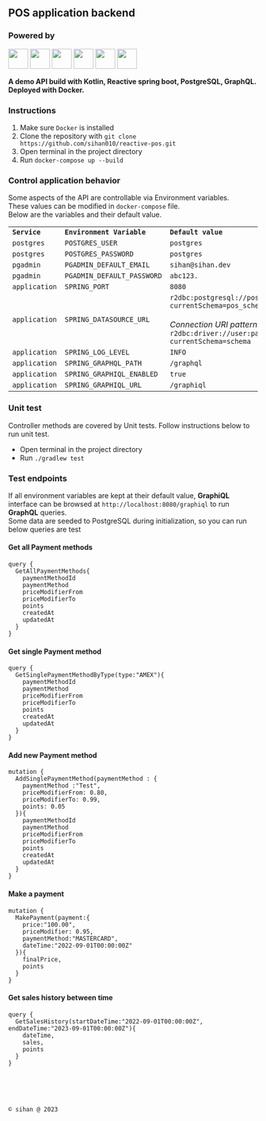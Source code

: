 ## POS application backend
### Powered by
<p float="left">
    <img src="https://upload.wikimedia.org/wikipedia/commons/7/74/Kotlin_Icon.png" height="40px"/> 
    <img src="https://logodix.com/logo/1614292.png" height="40px"/>
    <img src="https://avatars.githubusercontent.com/u/4201559?s=280&v=4" height="40px"/>
    <img src="https://wiki.postgresql.org/images/9/9a/PostgreSQL_logo.3colors.540x557.png" height="40px"/>
    <img src="https://upload.wikimedia.org/wikipedia/commons/thumb/1/17/GraphQL_Logo.svg/1024px-GraphQL_Logo.svg.png" height="40px"/>
    <img src="https://upload.wikimedia.org/wikipedia/commons/7/79/Docker_%28container_engine%29_logo.png" height="40px"/>
</p>

<b>A demo API build with Kotlin, Reactive spring boot, PostgreSQL, GraphQL. Deployed with Docker.</b>

### Instructions

1. Make sure ```Docker``` is installed </br>
2. Clone the repository with ```git clone https://github.com/sihan010/reactive-pos.git``` </br>
3. Open terminal in the project directory </br>
4. Run ```docker-compose up --build```

### Control application behavior

Some aspects of the API are controllable via Environment variables.</br>
These values can be modified in ```docker-compose``` file.</br>
Below are the variables and their default value.

<table>
    <tr>
        <td><code><b>Service</b></code></td>
        <td><code><b>Environment Variable</b></code></td>
        <td><code><b>Default value</b></code></td>
    </tr>
    <tr>
        <td><code>postgres</code></td>
        <td><code>POSTGRES_USER</code></td>
        <td><code>postgres</code></td>
    </tr>
    <tr>
        <td><code>postgres</code></td>
        <td><code>POSTGRES_PASSWORD</code></td>
        <td><code>postgres</code></td>
    </tr>
    <tr>
        <td><code>pgadmin</code></td>
        <td><code>PGADMIN_DEFAULT_EMAIL</code></td>
        <td><code>sihan@sihan.dev</code></td>
    </tr>
    <tr>
        <td><code>pgadmin</code></td>
        <td><code>PGADMIN_DEFAULT_PASSWORD</code></td>
        <td><code>abc123.</code></td>
    </tr>
    <tr>
        <td><code>application</code></td>
        <td><code>SPRING_PORT</code></td>
        <td><code>8080</code></td>
    </tr>
    <tr>
        <td><code>application</code></td>
        <td><code>SPRING_DATASOURCE_URL</code></td>
        <td><code>r2dbc:postgresql://postgres:postgres@postgres:5432/postgres?currentSchema=pos_schema</code>
            <br/>
            <br/>
            <i>Connection URI pattern</i>: <code>r2dbc:driver://user:pass@host:port/db_name?currentSchema=schema</code> 
        </td>
    </tr>
    <tr>
        <td><code>application</code></td>
        <td><code>SPRING_LOG_LEVEL</code></td>
        <td><code>INFO</code></td>
    </tr>
    <tr>
        <td><code>application</code></td>
        <td><code>SPRING_GRAPHQL_PATH</code></td>
        <td><code>/graphql</code></td>
    </tr>
    <tr>
        <td><code>application</code></td>
        <td><code>SPRING_GRAPHIQL_ENABLED</code></td>
        <td><code>true</code></td>
    </tr>
    <tr>
        <td><code>application</code></td>
        <td><code>SPRING_GRAPHIQL_URL</code></td>
        <td><code>/graphiql</code></td>
    </tr>

</table>

### Unit test

Controller methods are covered by Unit tests.
Follow instructions below to run unit test.

- Open terminal in the project directory
- Run <code>./gradlew test</code>

### Test endpoints

If all environment variables are kept at their default value, <b>GraphiQL</b> interface can be browsed
at ```http://localhost:8080/graphiql``` to run <b>GraphQL</b> queries.</br>
Some data are seeded to PostgreSQL during initialization, so you can run below queries are test

#### Get all Payment methods

    query {
      GetAllPaymentMethods{
        paymentMethodId
        paymentMethod
        priceModifierFrom
        priceModifierTo
        points
        createdAt
        updatedAt
      }
    }

#### Get single Payment method

    query {
      GetSinglePaymentMethodByType(type:"AMEX"){
        paymentMethodId
        paymentMethod
        priceModifierFrom
        priceModifierTo
        points
        createdAt
        updatedAt
      }
    }

#### Add new Payment method

    mutation {
      AddSinglePaymentMethod(paymentMethod : {
        paymentMethod :"Test",
        priceModifierFrom: 0.80,
        priceModifierTo: 0.99,
        points: 0.05
      }){
        paymentMethodId
        paymentMethod
        priceModifierFrom
        priceModifierTo
        points
        createdAt
        updatedAt
      }
    }

#### Make a payment

    mutation {
      MakePayment(payment:{
    	price:"100.00",
        priceModifier: 0.95,
        paymentMethod:"MASTERCARD",
        dateTime:"2022-09-01T00:00:00Z"
      }){
        finalPrice,
        points
      }
    }

#### Get sales history between time

    query {
      GetSalesHistory(startDateTime:"2022-09-01T00:00:00Z", endDateTime:"2023-09-01T00:00:00Z"){
        dateTime,
        sales,
        points
      }
    }

<br/>
<br/>
<br/>

```© sihan @ 2023```

